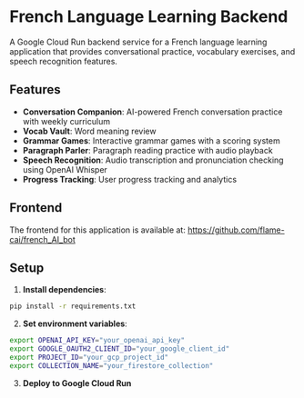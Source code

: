 # French Language Learning Backend

A Google Cloud Run backend service for a French language learning application that provides conversational practice, vocabulary exercises, and speech recognition features.

## Features

- **Conversation Companion**: AI-powered French conversation practice with weekly curriculum
- **Vocab Vault**: Word meaning review 
- **Grammar Games**: Interactive grammar games with a scoring system
- **Paragraph Parler**: Paragraph reading practice with audio playback
- **Speech Recognition**: Audio transcription and pronunciation checking using OpenAI Whisper
- **Progress Tracking**: User progress tracking and analytics


## Frontend

The frontend for this application is available at: https://github.com/flame-cai/french_AI_bot

## Setup

1. **Install dependencies**:
```bash
pip install -r requirements.txt
```

2. **Set environment variables**:
```bash
export OPENAI_API_KEY="your_openai_api_key"
export GOOGLE_OAUTH2_CLIENT_ID="your_google_client_id"
export PROJECT_ID="your_gcp_project_id"
export COLLECTION_NAME="your_firestore_collection"
```

3. **Deploy to Google Cloud Run**